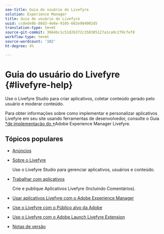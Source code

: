 ```yaml
---
seo-title: Guia do usuário do Livefyre
solution: Experience Manager
title: Guia do usuário do Livefyre
uuid: ccdede9b-88d3-4e6e-9105-662e984002d5
translation-type: tm+mt
source-git-commit: 3664bc1c51d2b372c358385127a1ca9c2f0cfef8
workflow-type: tm+mt
source-wordcount: '102'
ht-degree: 4%

---
```



# Guia do usuário do Livefyre {#livefyre-help}

Use o Livefyre Studio para criar aplicativos, coletar conteúdo gerado pelo usuário e moderar conteúdo.

Para obter informações sobre como implementar e personalizar aplicativos Livefyre em seu site usando ferramentas de desenvolvedor, consulte o Guia [*de implementação do *](/help/implementation/home.md)Adobe Experience Manager Livefyre.

## Tópicos populares

* [Anúncios](c-anouncements.md#c_anouncements)

* [Sobre o Livefyre](c-product.md#c_product)

   Use o Livefyre Studio para gerenciar aplicativos, usuários e conteúdo.

* [Trabalhar com aplicativos](c-about-apps/c-about-apps.md#c_about_apps)

   Crie e publique Aplicativos Livefyre (Incluindo Comentários).

* [Usar aplicativos Livefyre com o Adobe Experience Manager](https://helpx.adobe.com/experience-manager/6-4/sites/administering/using/livefyre.html)


* [Use o Livefyre com o Público alvo da Adobe](/help/using/c-library/livefyre-target.md)

* [Use o Livefyre com o Adobe Launch Livefyre Extension](https://docs.adobelaunch.com/extension-reference/web/adobe-livefyre-extension)

* [Notas de versão](c-rn/c-rn.md#c_rn)

